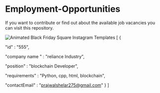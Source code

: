 # Employment-Opportunities
If you want to contribute or find out about the available job vacancies you can visit this repository.





![Animated Black Friday  Square Instagram Templates](https://user-images.githubusercontent.com/97019246/193205794-ca38fea2-97ad-48ea-8b3c-2ed925721279.gif)
[ {

"id" : "555",

"company name " : "reliance Industry",

"position" : "blockchain Developer",

"requirements" : "Python, cpp, html, blockchain",

"contactEmail" : "prajwalshelar275@gmail.com"
} ]
